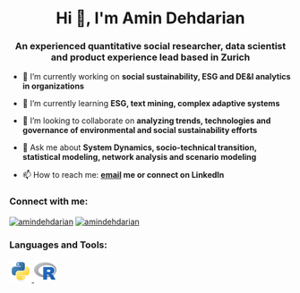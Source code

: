<h1 align="center">Hi 👋, I'm Amin Dehdarian</h1>
<h3 align="center">An experienced quantitative social researcher, data scientist and product experience lead based in Zurich</h3>

- 🔭 I’m currently working on **social sustainability, ESG and DE&I analytics in organizations**

- 🌱 I’m currently learning **ESG, text mining, complex adaptive systems**

- 👯 I’m looking to collaborate on **analyzing trends, technologies and governance of environmental and social sustainability efforts**

- 💬 Ask me about **System Dynamics, socio-technical transition, statistical modeling, network analysis and scenario modeling**

- 📫 How to reach me: **[email](mailto:amin.dehdarian@alumni.ethz.ch) me or connect on LinkedIn**

<h3 align="left">Connect with me:</h3>
<p align="left">
<a href="https://twitter.com/amindehdarian" target="blank"><img align="center" src="https://raw.githubusercontent.com/rahuldkjain/github-profile-readme-generator/master/src/images/icons/Social/twitter.svg" alt="amindehdarian" height="30" width="40" /></a>
<a href="https://linkedin.com/in/amindehdarian" target="blank"><img align="center" src="https://raw.githubusercontent.com/rahuldkjain/github-profile-readme-generator/master/src/images/icons/Social/linked-in-alt.svg" alt="amindehdarian" height="30" width="40" /></a>
</p>

<h3 align="left">Languages and Tools:</h3>
<p align="left">
  <a href="https://www.python.org" target="_blank" rel="noreferrer">
    <img src="https://raw.githubusercontent.com/devicons/devicon/master/icons/python/python-original.svg" alt="python" width="40" height="40"/>
  </a>
  <a href="https://www.r-project.org" target="_blank" rel="noreferrer">
    <img src="https://raw.githubusercontent.com/devicons/devicon/master/icons/r/r-original.svg" alt="R" width="40" height="40"/>
  </a>
</p>

